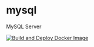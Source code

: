 # mysql
MySQL Server

[![Build and Deploy Docker Image](https://github.com/team3dat3/mysql/actions/workflows/deploy.yml/badge.svg)](https://github.com/team3dat3/mysql/actions/workflows/deploy.yml)
